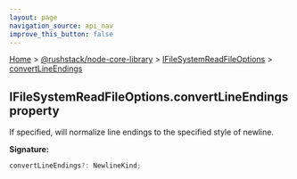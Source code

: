 ```yaml
---
layout: page
navigation_source: api_nav
improve_this_button: false
---
```



[Home](./index.md) &gt; [@rushstack/node-core-library](./node-core-library.md) &gt; [IFileSystemReadFileOptions](./node-core-library.ifilesystemreadfileoptions.md) &gt; [convertLineEndings](./node-core-library.ifilesystemreadfileoptions.convertlineendings.md)

## IFileSystemReadFileOptions.convertLineEndings property

If specified, will normalize line endings to the specified style of newline.

<b>Signature:</b>

```typescript
convertLineEndings?: NewlineKind;
```
